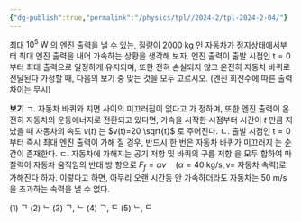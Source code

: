 ```yaml
---
{"dg-publish":true,"permalink":"/physics/tpl//2024-2/tpl-2024-2-04/"}
---
```


최대 $10^{5} \mathrm{~W}$ 의 엔진 출력을 낼 수 있는, 질량이 2000 kg 인 자동차가 정지상태에서부터 최대 엔진 출력을 내어 가속하는 상황을 생각해 보자. 엔진 출력이 출발 시점인 $\mathrm{t}=0$ 부터 최대 출력으로 일정하게 유지되며, 또한 전혀 손실되지 않고 온전히 자동차 바퀴로 전달된다 가정할 때, 다음의 보기 중 맞는 것을 모두 고르시오. (엔진 회전수에 따른 출력 차이는 무시)

**보기**
ㄱ. 자동차 바퀴와 지면 사이의 미끄러짐이 없다고 가 정하며, 또한 엔진 출력이 온전히 자동차의 운동에너지로 전환되고 있다면, 가속을 시작한 시점부터 시간이 $t$ 만큼 지났을 때 자동차의 속도 $v(t)$ 는 $v(t)=20 \sqrt{t}$ 로 주어진다.
ㄴ. 출발 시점인 $\mathrm{t}=0$ 부터 즉시 최대 엔진 출력이 가해 질 경우, 반드시 한 번은 자동차 바퀴가 미끄러지 는 순간이 존재한다.
ㄷ. 자동차에 가해지는 공기 저항 및 바퀴의 구름 저항 을 모두 합하여 마찰력이 자동차 움직임의 반대 방 향으로 $F_{f}=\alpha v \quad(\alpha=40 \mathrm{~kg} / \mathrm{s}, \mathrm{v}=$ 자동차 속력)로 가해진다 하자. 이렇다고 하면, 아무리 오랜 시간동 안 가속하더라도 자동차는 $50 \mathrm{~m} / \mathrm{s}$ 을 초과하는 속력을 낼 수 없다.

(1) ᄀ
(2) ᄂ
(3) ᄀ, ᄂ
(4) ᄀ, ᄃ
(5) ᄂ, ᄃ
